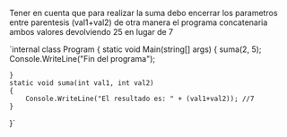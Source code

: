 <p>
Tener en cuenta que para realizar la suma debo encerrar 
los parametros entre parentesis (val1+val2) de otra manera
el programa concatenaria ambos valores devolviendo 25 en lugar de 7
</p>
`internal class Program
{
    static void Main(string[] args)
    {
        suma(2, 5);
        Console.WriteLine("Fin del programa");

    }
    static void suma(int val1, int val2)
    {
        Console.WriteLine("El resultado es: " + (val1+val2)); //7
    }

}`
